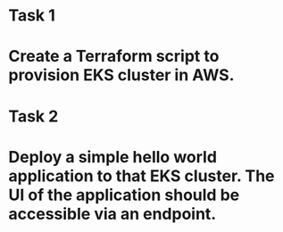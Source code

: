 # Task 1 
# Create a Terraform script to provision EKS cluster in AWS. 
 
# Task 2 
# Deploy a simple hello world application to that EKS cluster. The UI of the application should be accessible via an endpoint. 
